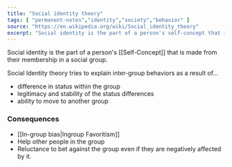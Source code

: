 ```yaml
---
title: "Social identity theory"
tags: [ "permanent-notes","identity","society","behavior" ]
source: "https://en.wikipedia.org/wiki/Social_identity_theory"
excerpt: "Social identity is the part of a person's self-concept that is made from their membership in a social group."
---
```


Social identity is the part of a person's [[Self-Concept]] that is made from their membership in a social group.

Social Identity theory tries to explain inter-group behaviors as a result of...
- difference in status within the group
- legitimacy and stability of the status differences
- ability to move to another group

### Consequences

- [[In-group bias|Ingroup Favoritism]]
- Help other people in the group
- Reluctance to bet against the group even if they are negatively affected by it.